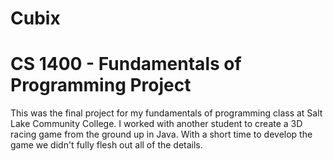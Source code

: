 # Cubix
# CS 1400 - Fundamentals of Programming Project

This was the final project for my fundamentals of programming class at Salt Lake Community College. I worked with another student to create a 3D racing game from the ground up in Java. With a short time to develop the game we didn't fully flesh out all of the details.
